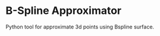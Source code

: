 B-Spline Approximator
=====================

Python tool for approximate 3d points using Bspline surface.
